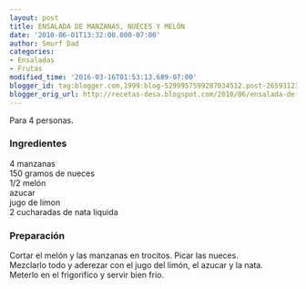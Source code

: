 ```yaml
---
layout: post
title: ENSALADA DE MANZANAS, NUECES Y MELÓN
date: '2010-06-01T13:32:00.000-07:00'
author: Smurf Dad
categories:
- Ensaladas
- Frutas
modified_time: '2016-03-16T01:53:13.689-07:00'
blogger_id: tag:blogger.com,1999:blog-5299957599287034512.post-265931238643349985
blogger_orig_url: http://recetas-desa.blogspot.com/2010/06/ensalada-de-manzanas-nueces-y-melon.html
---
```


Para 4 personas.<br /><h3>Ingredientes</h3>4 manzanas<br />150 gramos de nueces<br />1/2 melón<br />azucar<br />jugo de limon<br />2 cucharadas de nata liquida<br /><h3>Preparación</h3>Cortar el melón y las manzanas en trocitos. Picar las nueces.<br />Mezclarlo todo y aderezar con el jugo del limón, el azucar y la nata.<br />Meterlo en el frigorifico y servir bien frio.